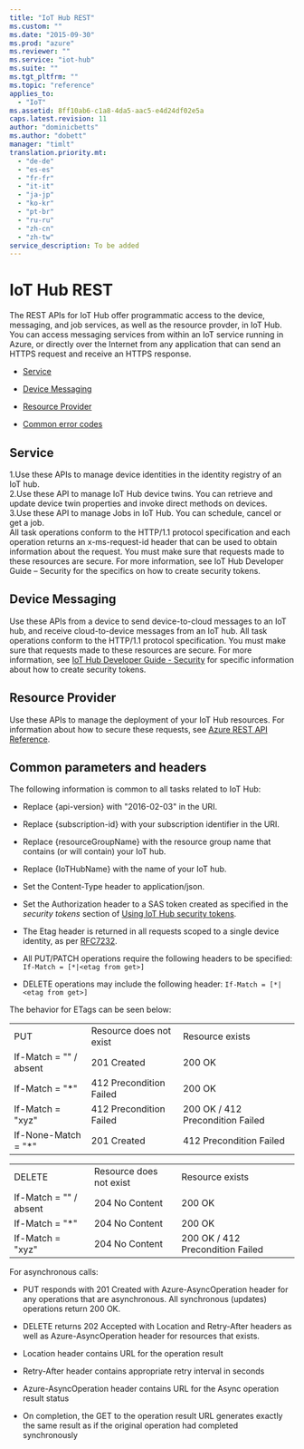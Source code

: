 ```yaml
---
title: "IoT Hub REST"
ms.custom: ""
ms.date: "2015-09-30"
ms.prod: "azure"
ms.reviewer: ""
ms.service: "iot-hub"
ms.suite: ""
ms.tgt_pltfrm: ""
ms.topic: "reference"
applies_to: 
  - "IoT"
ms.assetid: 8ff10ab6-c1a8-4da5-aac5-e4d24df02e5a
caps.latest.revision: 11
author: "dominicbetts"
ms.author: "dobett"
manager: "timlt"
translation.priority.mt: 
  - "de-de"
  - "es-es"
  - "fr-fr"  
  - "it-it"
  - "ja-jp"
  - "ko-kr"
  - "pt-br"
  - "ru-ru"
  - "zh-cn"
  - "zh-tw"
service_description: To be added
---
```

# IoT Hub REST
The REST APIs for IoT Hub offer programmatic access to the device, messaging, and job services, as well as the resource provder, in IoT Hub.  You can access messaging services from within an IoT service running in Azure, or directly over the Internet from any application that can send an HTTPS request and receive an HTTPS response.  
  
-   [Service](##Service)

-   [Device Messaging](xref:<fully-qualifiediothubdomainname>.iothub.httpruntime)  
  
-   [Resource Provider](xref:management.azure.com.iothub.iothubresource)  
  
-   [Common error codes](common-error-codes.md)

## Service
1.Use these APIs to manage device identities in the identity registry of an IoT hub.   
2.Use these API to manage IoT Hub device twins. You can retrieve and update device twin properties and invoke direct methods on devices.   
3.Use these API to manage Jobs in IoT Hub. You can schedule, cancel or get a job.  
All task operations conform to the HTTP/1.1 protocol specification and each operation returns an x-ms-request-id header that can be used to obtain information about the request. You must make sure that requests made to these resources are secure. For more information, see IoT Hub Developer Guide – Security for the specifics on how to create security tokens.

## Device Messaging
Use these APIs from a device to send device-to-cloud messages to an IoT hub, and receive cloud-to-device messages from an IoT hub. All task operations conform to the HTTP/1.1 protocol specification. You must make sure that requests made to these resources are secure. For more information, see [IoT Hub Developer Guide - Security](https://docs.microsoft.com/azure/iot-hub/iot-hub-devguide-security) for specific information about how to create security tokens.

## Resource Provider
Use these APIs to manage the deployment of your IoT Hub resources. For information about how to secure these requests, see [Azure REST API Reference](https://docs.microsoft.com/rest/api/).
  
## Common parameters and headers  
 The following information is common to all tasks related to IoT Hub:
  
-   Replace {api-version} with "2016-02-03" in the URI.
  
-   Replace {subscription-id} with your subscription identifier in the URI.
  
-   Replace {resourceGroupName} with the resource group name that contains (or will contain) your IoT hub.
  
-   Replace {IoTHubName} with the name of your IoT hub.
  
-   Set the Content-Type header to application/json.
  
-   Set the Authorization header to a SAS token created as specified in the *security tokens* section of [Using IoT Hub security tokens](https://docs.microsoft.com/azure/iot-hub/iot-hub-devguide-security).
  
-   The Etag header is returned in all requests scoped to a single device identity, as per [RFC7232](https://www.google.com/url?sa=t&rct=j&q=&esrc=s&source=web&cd=1&cad=rja&uact=8&ved=0CB8QFjAAahUKEwj799zo3N3HAhXMO4gKHSdKBTM&url=https%3A%2F%2Ftools.ietf.org%2Fhtml%2Frfc7232&usg=AFQjCNGs7xYLCVYw5XorAUXCdYNFqhgUNw&sig2=sxFg4W4iBNY4cnw2ZC1dAw).

-   All PUT/PATCH operations require the following headers to be specified: `If-Match = [*|<etag from get>]`  
  
-   DELETE operations may include the following header: `If-Match = [*|<etag from get>]`  
  
The behavior for ETags can be seen below:  
  
||||  
|-|-|-|  
|PUT|Resource does not exist|Resource exists|  
|If-Match = "" / absent|201 Created|200 OK|  
|If-Match = "*"|412 Precondition Failed|200 OK|  
|If-Match = "xyz"|412 Precondition Failed|200 OK / 412 Precondition Failed|  
|If-None-Match = "*"|201 Created|412 Precondition Failed|  
  
||||  
|-|-|-|  
|DELETE|Resource does not exist|Resource exists|  
|If-Match = "" / absent|204 No Content|200 OK|  
|If-Match = "*"|204 No Content|200 OK|  
|If-Match = "xyz"|204 No Content|200 OK / 412 Precondition Failed|  

For asynchronous calls:  
  
-   PUT responds with 201 Created with Azure-AsyncOperation header for any operations that are asynchronous.  All synchronous (updates) operations return 200 OK.  
  
-   DELETE returns 202 Accepted with Location and Retry-After headers as well as Azure-AsyncOperation header for resources that exists.  
  
-   Location header contains URL for the operation result  
  
-   Retry-After header contains appropriate retry interval in seconds  
  
-   Azure-AsyncOperation header contains URL for the Async operation result status  
  
-   On completion, the GET to the operation result URL generates exactly the same result as if the original operation had completed synchronously
